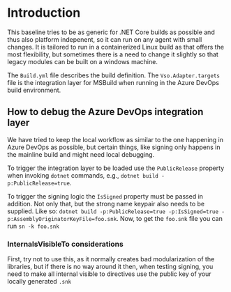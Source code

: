 # Introduction

This baseline tries to be as generic for .NET Core builds as possible and thus also platform indepenent, so it can run on any agent with small changes. It is tailored to run in a containerized Linux build as that offers the most flexibility, but sometimes there is a need to change it slightly so that legacy modules can be built on a windows machine.

The `Build.yml` file describes the build definition.
The `Vso.Adapter.targets` file is the integration layer for MSBuild when running in the Azure DevOps build environment.

## How to debug the Azure DevOps integration layer

We have tried to keep the local workflow as similar to the one happening in Azure DevOps as possible, but certain things, like signing only happens in the mainline build and might need local debugging.

To trigger the integration layer to be loaded use the `PublicRelease` property when invoking `dotnet` commands, e.g., `dotnet build -p:PublicRelease=true`.

To trigger the signing logic the `IsSigned` property must be passed in addition. Not only that, but the strong name keypair also needs to be supplied. Like so: `dotnet build -p:PublicRelease=true -p:IsSigned=true -p:AssemblyOriginatorKeyFile=foo.snk`. Now, to get the `foo.snk` file you can run `sn -k foo.snk`



### InternalsVisibleTo considerations

First, try not to use this, as it normally creates bad modularization of the libraries, but if there is no way around it then, when testing signing, you need to make all internal visible to directives use the public key of your locally generated `.snk`